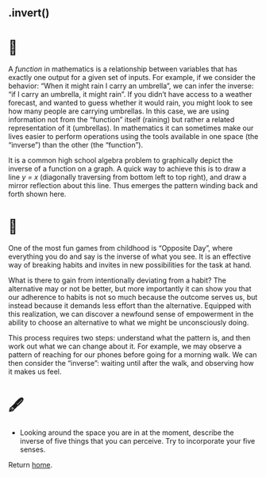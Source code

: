 ## .invert()

# 🔬

A *function* in mathematics is a relationship between variables that has exactly one output for a given set of inputs. For example, if we consider the behavior: “When it might rain I carry an umbrella”, we can infer the inverse: “if I carry an umbrella, it might rain”. If you didn’t have access to a weather forecast, and wanted to guess whether it would rain, you might look to see how many people are carrying umbrellas. In this case, we are using information not from the “function” itself (raining) but rather a related representation of it (umbrellas). In mathematics it can sometimes make our lives easier to perform operations using the tools available in one space (the “inverse”) than the other (the “function”). 

It is a common high school algebra problem to graphically depict the inverse of a function on a graph. A quick way to achieve this is to draw a line *y = x* (diagonally traversing from bottom left to top right), and draw a mirror reflection about this line. Thus emerges the pattern winding back and forth shown here.

# 🧩

One of the most fun games from childhood is “Opposite Day”, where everything you do and say is the inverse of what you see. It is an effective way of breaking habits and invites in new possibilities for the task at hand. 

What is there to gain from intentionally deviating from a habit? The alternative may or not be better, but more importantly it can show you that our adherence to habits is not so much because the outcome serves us, but instead because it demands less effort than the alternative. Equipped with this realization, we can discover a newfound sense of empowerment in the ability to choose an alternative to what we might be unconsciously doing.

This process requires two steps: understand what the pattern is, and then work out what we can change about it. For example, we may observe a pattern of reaching for our phones before going for a morning walk. We can then consider the “inverse”: waiting until after the walk, and observing how it makes us feel. 

# 🖋️

- Looking around the space you are in at the moment, describe the inverse of five things that you can perceive. Try to incorporate your five senses.

Return [home](../index.md).
